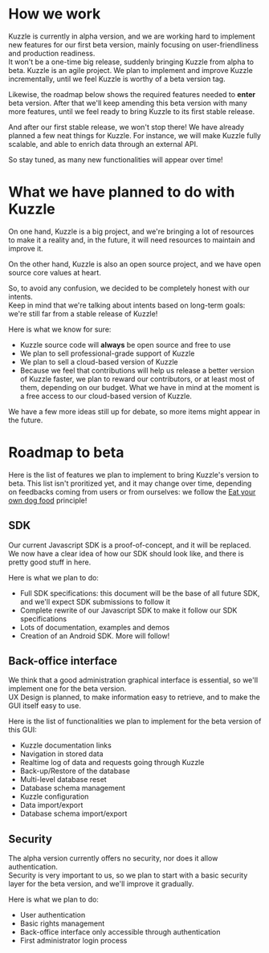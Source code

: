 # How we work

Kuzzle is currently in alpha version, and we are working hard to implement new features for our first beta version, mainly focusing on user-friendliness and production readiness.  
It won't be a one-time big release, suddenly bringing Kuzzle from alpha to beta. Kuzzle is an agile project. We plan to implement and improve Kuzzle incrementally, until we feel Kuzzle is worthy of a beta version tag.  

Likewise, the roadmap below shows the required features needed to **enter** beta version. After that we'll keep amending this beta version with many more features, until we feel ready to bring Kuzzle to its first stable release.

And after our first stable release, we won't stop there!
We have already planned a few neat things for Kuzzle. For instance, we will make Kuzzle fully scalable, and able to enrich data through an external API.

So stay tuned, as many new functionalities will appear over time!

# What we have planned to do with Kuzzle

On one hand, Kuzzle is a big project, and we're bringing a lot of resources to make it a reality and, in the future, it will need resources to maintain and improve it.

On the other hand, Kuzzle is also an open source project, and we have open source core values at heart.

So, to avoid any confusion, we decided to be completely honest with our intents.  
Keep in mind that we're talking about intents based on long-term goals: we're still far from a stable release of Kuzzle!

Here is what we know for sure:

* Kuzzle source code will **always** be open source and free to use
* We plan to sell professional-grade support of Kuzzle
* We plan to sell a cloud-based version of Kuzzle
* Because we feel that contributions will help us release a better version of Kuzzle faster, we plan to reward our contributors, or at least most of them, depending on our budget. What we have in mind at the moment is a free access to our cloud-based version of Kuzzle.

We have a few more ideas still up for debate, so more items might appear in the future.

# Roadmap to beta

Here is the list of features we plan to implement to bring Kuzzle's version to beta.
This list isn't proritized yet, and it may change over time, depending on feedbacks coming from users or from ourselves:
we follow the [Eat your own dog food](https://en.wikipedia.org/wiki/Eating_your_own_dog_food) principle!

## SDK

Our current Javascript SDK is a proof-of-concept, and it will be replaced.
We now have a clear idea of how our SDK should look like, and there is pretty good stuff in here.

Here is what we plan to do:

* Full SDK specifications: this document will be the base of all future SDK, and we'll expect SDK submissions to follow it
* Complete rewrite of our Javascript SDK to make it follow our SDK specifications
* Lots of documentation, examples and demos
* Creation of an Android SDK. More will follow!

## Back-office interface

We think that a good administration graphical interface is essential, so we'll implement one for the beta version.  
UX Design is planned, to make information easy to retrieve, and to make the GUI itself easy to use.

Here is the list of functionalities we plan to implement for the beta version of this GUI:

* Kuzzle documentation links
* Navigation in stored data
* Realtime log of data and requests going through Kuzzle
* Back-up/Restore of the database
* Multi-level database reset
* Database schema management
* Kuzzle configuration
* Data import/export
* Database schema import/export

## Security

The alpha version currently offers no security, nor does it allow authentication.  
Security is very important to us, so we plan to start with a basic security layer for the beta version, and we'll improve it gradually.

Here is what we plan to do:

* User authentication
* Basic rights management
* Back-office interface only accessible through authentication
* First administrator login process
